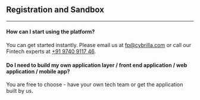 ## Registration and Sandbox
-----------------------------

#### How can I start using the platform?
You can get started instantly. Please email us at [fp@cybrilla.com](mailto:fp@cybrilla.com) or call our Fintech experts at [+91 9740 9117 46](tel:+919740911746).

#### Do I need to build my own application layer / front end application / web application / mobile app?
You are free to choose - have your own tech team or get the application built by us.